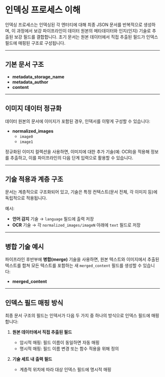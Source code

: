 # 인덱싱 프로세스 이해

인덱싱 프로세스는 인덱싱된 각 엔터티에 대해 최종 JSON 문서를 반복적으로 생성하며, 이 과정에서 보강 파이프라인이 데이터 원본의 메타데이터와 인지(인지) 기술로 추출된 보강 필드를 결합합니다. 초기 문서는 원본 데이터에서 직접 추출된 필드가 인덱스 필드에 매핑된 구조로 구성됩니다.

---

## 기본 문서 구조

- **metadata_storage_name**  
- **metadata_author**  
- **content**

---

## 이미지 데이터 정규화

데이터 원본의 문서에 이미지가 포함된 경우, 인덱서를 이렇게 구성할 수 있습니다:

- **normalized_images**  
  - `image0`  
  - `image1`

정규화된 이미지 컬렉션을 사용하면, 이미지에 대한 추가 기술(예: OCR)을 적용해 정보를 추출하고, 이를 파이프라인의 다음 단계 입력으로 활용할 수 있습니다.

---

## 기술 적용과 계층 구조

문서는 계층적으로 구조화되어 있고, 기술은 특정 컨텍스트(문서 전체, 각 이미지 등)에 독립적으로 적용됩니다.

예시:

- **언어 감지** 기술 → `language` 필드에 출력 저장  
- **OCR** 기술 → 각 `normalized_images/imageN` 아래에 `text` 필드로 저장

---

## 병합 기술 예시

파이프라인 후반부에 **병합(merge)** 기술을 사용하면, 원본 텍스트와 이미지에서 추출된 텍스트를 합쳐 모든 텍스트를 포함하는 새 `merged_content` 필드를 생성할 수 있습니다:

- **merged_content**

---

## 인덱스 필드 매핑 방식

최종 문서 구조의 필드는 인덱서가 다음 두 가지 중 하나의 방식으로 인덱스 필드에 매핑합니다:

1. **원본 데이터에서 직접 추출된 필드**  
   - 암시적 매핑: 필드 이름이 동일하면 자동 매핑  
   - 명시적 매핑: 필드 이름 변경 또는 함수 적용을 위해 정의  

2. **기술 세트 내 출력 필드**  
   - 계층적 위치에 따라 대상 인덱스 필드에 명시적 매핑  
